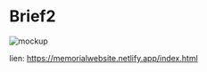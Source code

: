 # Brief2
<img src="brief2.jpg" alt="mockup"/>

lien: https://memorialwebsite.netlify.app/index.html
